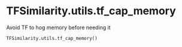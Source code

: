 # TFSimilarity.utils.tf_cap_memory





Avoid TF to hog memory before needing it

```python
TFSimilarity.utils.tf_cap_memory()
```



<!-- Placeholder for "Used in" -->
